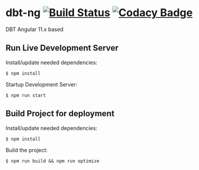# dbt-ng [![Build Status](https://travis-ci.org/ThULB/dbt-ng.svg?branch=master)](https://travis-ci.org/ThULB/dbt-ng) [![Codacy Badge](https://app.codacy.com/project/badge/Grade/e02daf77a1a24a969b701dd2908b2e19)](https://www.codacy.com/gh/ThULB/dbt-ng/dashboard?utm_source=github.com&amp;utm_medium=referral&amp;utm_content=ThULB/dbt-ng&amp;utm_campaign=Badge_Grade)
DBT Angular 11.x based

## Run Live Development Server

Install/update needed dependencies:

    $ npm install
  
Startup Development Server:

    $ npm run start
  
## Build Project for deployment

Install/update needed dependencies:

    $ npm install

Build the project:

    $ npm run build && npm run optimize
